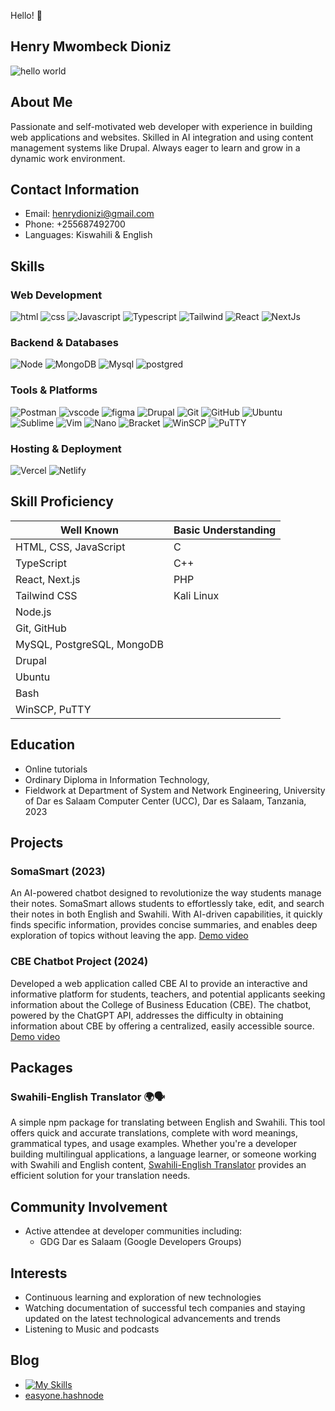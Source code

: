 Hello! 👋
## Henry Mwombeck Dioniz

![hello world](https://miro.medium.com/v2/resize:fit:1358/1*X7Q84nkQN1DiFXC-rQLt9g.gif)

## About Me
 Passionate and self-motivated web developer with experience in building web applications and websites. Skilled in AI integration and using content management systems like Drupal. Always eager to learn and grow in a dynamic work environment.

## Contact Information
- Email: henrydionizi@gmail.com
- Phone: +255687492700
- Languages: Kiswahili & English
## Skills

### Web Development
![html](https://img.shields.io/badge/HTML5-E34F26?style=for-the-badge&logo=html5&logoColor=white)
![css](https://img.shields.io/badge/CSS3-1572B6?style=for-the-badge&logo=css3&logoColor=white)
![Javascript](https://img.shields.io/badge/JavaScript-323330?style=for-the-badge&logo=javascript&logoColor=F7DF1E)
![Typescript](https://img.shields.io/badge/TypeScript-007ACC?style=for-the-badge&logo=typescript&logoColor=white)
![Tailwind](https://img.shields.io/badge/Tailwind_CSS-38B2AC?style=for-the-badge&logo=tailwind-css&logoColor=white)
![React](https://img.shields.io/badge/React-20232A?style=for-the-badge&logo=react&logoColor=61DAFB)
![NextJs](https://img.shields.io/badge/next%20js-000000?style=for-the-badge&logo=nextdotjs&logoColor=white)

### Backend & Databases
![Node](https://img.shields.io/badge/Node%20js-339933?style=for-the-badge&logo=nodedotjs&logoColor=white)
![MongoDB](https://img.shields.io/badge/MongoDB-4EA94B?style=for-the-badge&logo=mongodb&logoColor=white)
![Mysql](https://img.shields.io/badge/MySQL-005C84?style=for-the-badge&logo=mysql&logoColor=white)
![postgred](https://img.shields.io/badge/PostgreSQL-316192?style=for-the-badge&logo=postgresql&logoColor=white)

### Tools & Platforms
![Postman](https://img.shields.io/badge/Postman-FF6C37?style=for-the-badge&logo=Postman&logoColor=white)
![vscode](https://img.shields.io/badge/VSCode-0078D4?style=for-the-badge&logo=visual%20studio%20code&logoColor=white)
![figma](https://img.shields.io/badge/Figma-F24E1E?style=for-the-badge&logo=figma&logoColor=white)
![Drupal](https://img.shields.io/badge/Drupal-0678BE?style=for-the-badge&logo=drupal&logoColor=white)
![Git](https://img.shields.io/badge/GIT-E44C30?style=for-the-badge&logo=git&logoColor=white)
![GitHub](https://img.shields.io/badge/GitHub-100000?style=for-the-badge&logo=github&logoColor=white)
![Ubuntu](https://img.shields.io/badge/Ubuntu-E95420?style=for-the-badge&logo=ubuntu&logoColor=white)
![Sublime](https://img.shields.io/badge/Sublime-FF9800?style=for-the-badge&logo=sublime-text&logoColor=white)
![Vim](https://img.shields.io/badge/Vim-019733?style=for-the-badge&logo=vim&logoColor=white)
![Nano](https://img.shields.io/badge/Nano-000000?style=for-the-badge&logo=nano&logoColor=white)
![Bracket](https://img.shields.io/badge/Bracket-0058CC?style=for-the-badge&logo=brackets&logoColor=white)
![WinSCP](https://img.shields.io/badge/WinSCP-2C3E50?style=for-the-badge&logo=winscp&logoColor=white)
![PuTTY](https://img.shields.io/badge/PuTTY-007ACC?style=for-the-badge&logo=putty&logoColor=white)

### Hosting & Deployment
![Vercel](https://img.shields.io/badge/Vercel-000000?style=for-the-badge&logo=vercel&logoColor=white)
![Netlify](https://img.shields.io/badge/Netlify-00C7B7?style=for-the-badge&logo=netlify&logoColor=white)

## Skill Proficiency

| Well Known                   | Basic Understanding |
|------------------------------|---------------------|
| HTML, CSS, JavaScript        | C                   |
| TypeScript                   | C++                 |
| React, Next.js               | PHP                 |
| Tailwind CSS                 | Kali Linux          |
| Node.js                      |                     |
| Git, GitHub                  |                     |
| MySQL, PostgreSQL, MongoDB   |                     |
| Drupal                       |                     |
| Ubuntu                       |                     |
| Bash                         |                     |
| WinSCP, PuTTY                |                     |

## Education
- Online tutorials
- Ordinary Diploma in Information Technology,
- Fieldwork at Department of System and Network Engineering, University of Dar es Salaam Computer Center (UCC), Dar es Salaam, Tanzania, 2023

## Projects
### SomaSmart (2023)
An AI-powered chatbot designed to revolutionize the way students manage their notes. SomaSmart allows students to effortlessly take, edit, and search their notes in both English and Swahili. With AI-driven capabilities, it quickly finds specific information, provides concise summaries, and enables deep exploration of topics without leaving the app. [Demo video](https://youtu.be/d__tkdtN7kg?si=DOi4_w_d7LpPU4ie)

### CBE Chatbot Project (2024)
Developed a web application called CBE AI to provide an interactive and informative platform for students, teachers, and potential applicants seeking information about the College of Business Education (CBE). The chatbot, powered by the ChatGPT API, addresses the difficulty in obtaining information about CBE by offering a centralized, easily accessible source. [Demo video](https://youtu.be/0Xg1fU03Tss?si=duhLH-Dk1RX2zJsb)

## Packages
### Swahili-English Translator 🌍🗣️
A simple npm package for translating between English and Swahili. This tool offers quick and accurate translations, complete with word meanings, grammatical types, and usage examples. Whether you're a developer building multilingual applications, a language learner, or someone working with Swahili and English content, [Swahili-English Translator](https://github.com/Henryle-hd/swahili-english-translator) provides an efficient solution for your translation needs.
## Community Involvement
- Active attendee at developer communities including:
  - GDG Dar es Salaam (Google Developers Groups)

## Interests
<!-- - Writing weekly blog articles to share knowledge and experiences -->
- Continuous learning and exploration of new technologies
- Watching documentation of successful tech companies and staying updated on the latest technological advancements and trends
- Listening to Music and podcasts 

## Blog 
- [![My Skills](https://skillicons.dev/icons?i=devto)](https://dev.to/henryle-hd)
- [easyone.hashnode](https://easyone.hashnode.dev/)
